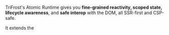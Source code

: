 TriFrost's Atomic Runtime gives you **fine-grained reactivity, scoped state, lifecycle awareness**, and **safe interop** with the DOM, all SSR-first and CSP-safe.

It extends the [<Script>](/docs/jsx-script-behavior) hydration model with a tiny (~8KB) runtime and per-node VMs.

The result? Island-level interactivity that composes, without client bundles.

> 💡 Read the blog: [How Atomic is TriFrost Atomic](/news/blog/how_atomic_is_trifrost_atomic)

---

### What Atomic adds
When you pass `atomic: true` to `createScript()`, every `<Script>` and their parent node gains:
- An isolated VM instance ID (`el.$uid`)
- Scoped pub/sub (`el.$publish`, `el.$subscribe`, ...)
- Reactive `data` proxy (`data.$watch`, `data.$set`, `data.$bind`)
- Lifecycle hooks (`el.$unmount`, `el.$mount`)
- Global store access (`$.storeSet`, `$.storeGet`, with reactive broadcasts)
- Access to the Atomic utils (`$.fire`, `$.on`, `$.fetch`, ...)
- Typed module access (`$.modal.open()`, `$.audio.play()`, ...) via the `Module(...)` factory + `createScript({modules})`

It's like a mini reactive runtime baked directly into your DOM tree.

---

### Runtime Footprint
When enabled:
- Adds **~8KB** static runtime (served once, cached forever)
- Injects **~100-200B** glue logic on a page with scripts

It’s faster, smaller, and safer than client frameworks.

---

### ✨ el Additions
With atomic enabled, each hydrated node (`el`) becomes a full VM host:
```tsx
<Script>{({el}) => {
  console.log(el.$uid);        // unique vm id
  el.$unmount = () => {};      // cleanup logic
  el.$publish('some:event');   // broadcast
  el.$subscribe('some:event', (val) => ...); // listen
}}</Script>
```

Each `el` now has:
- `el.$uid`: Deterministic ID
- `el.$unmount`: Called automatically when removed from DOM
- `el.$mount`: Called automatically once VM node has been instantiated
- `el.$subscribe(topic, fn)`: Method allowing you to subscribe to a topic on the pubsub relay
- `el.$subscribeOnce(topic, fn)`: Method allowing you to subscribe to a topic on the pubsub relay with automatic unsubscribe once triggered
- `el.$unsubscribe(topic)`: Method allowing you to unsubscribe from a specific topic on the pubsub relay
- `el.$publish(topic, data)`: Method allowing you to publish data to a specific topic on the pubsub relay
- Automatic integration with mutation observers and relay system
- `$.<module>`: Automatically injected when referenced in a `<Script>`, providing typed access to registered modules

> 💡 To register teardown logic for a dynamic element (e.g., created in a module), use `el.$unmount = () => { ... }`. This will automatically run when the element is removed from the DOM.

##### Scoped Pub/Sub Relay
Every atomic script runs inside an isolated VM that can **communicate across nodes** using scoped [pub/sub](https://en.wikipedia.org/wiki/Publish%E2%80%93subscribe_pattern) messages.
```tsx
<Script>{({el}) => {
  el.$subscribe('filters:open', (val) => console.log('opened?', val));
  el.$publish('filters:open', true);
}}</Script>
```

These relay messages are:
- Fully isolated per page render
- Strongly typed via global `AtomicRelay` interface
- Automatically cleaned up on unmount

**Relay Typing**:
Each component can extend the global `AtomicRelay` with its own available messages:
```tsx
type FilterEvents = {
  'filters:open': boolean;
}

declare global {
  interface AtomicRelay extends FilterEvents {}
}

function MyFilters () {
  return <div>
    ...
    <Script>{({el}) => {
      ...
      el.$subscribe('filters:open', (val) => {
        val.toFixed(); // ❌ Error (val is boolean)
      });
      ...
    }}</Script>
  </div>;
}
```

**Cross-Component Pub/Sub Example:**
```tsx
{/* Component A */}
type ModalEvents = {
  'modal:open': void;
  'modal:close': void;
}

declare global {
  interface AtomicRelay extends ModalEvents {}
}

<Script>
  {({el}) => {
    el.$subscribe('modal:open', () => {
      el.classList.add('show');
    });
  }}
</Script>

{/* Component B */}
<Script>
  {({el}) => {
    const btn = el.querySelector('button');
    btn?.addEventListener('click', () => {
      el.$publish('modal:open');
    });
  }}
</Script>
```
Here, `Component B` opens `Component A`, without needing props, context, or DOM queries. Both scripts remain colocated and isolated.

> 💡 Relay is broadcast-style — anyone can publish, and any other `<Script>` VM can listen.

**Want to target just a parent?**
Use `$.fire(el, type)` to dispatch a DOM event to just the parent.
```tsx
{/* Inside a child component */}
<Script>
  {({el, $}) => {
    $.fire(el, 'custom:action', {data: {foo: 123}});
  }}
</Script>

{/* Inside a wrapping component */}
<Script>
  {({el}) => {
    el.addEventListener('custom:action', (e) => {
      console.log('Child wants to do something:', e.detail);
    });
  }}
</Script>
```
Unlike relay, `$.fire(...)` walks the DOM tree either up (default) or down. Perfect for scoped signals without global subscriptions.

Combined with the global store (below) and `AtomicRelay/AtomicStore` typing (also below), this gives you safe reactive messaging across the page.

##### 🌐 Global Store
TriFrost Atomic includes a global reactive store:
- Write with `$.storeSet('key', value)`
- Read with `$.storeGet('key')`
- Listen with `el.$subscribe('$store:key', handler)`

This store is:
- Fully reactive
- Deeply typed (via `AtomicStore`)
- Automatically hydrated from localStorage

**Usage:**
```tsx
<Script>{({el, $}) => {
  $.storeSet('theme', 'dark', {persist: true});
  const theme = $.storeGet('theme'); // 'dark'

  el.$subscribe('$store:theme', (val) => {
    el.setAttribute('data-theme', val);
  });
}}</Script>
```

**Behavior:**
- Setting a key emits `$store:key` event
- Deleting a key emits `$store:key` with `undefined`
- Persisted keys auto-hydrate on load (prefixed via `$tfs:`)

**Persistence Example:**
```typescript
$.storeSet('locale', 'en', {persist: true});
```

Store changes **automatically emit relay events**:
```tsx
$.storeSet('locale', 'en');
// Will auto trigger: el.$subscribe('$store:locale', ...)
```

Store values are deeply typed:
```tsx
const theme = $.storeGet('theme'); // Type: 'light' | 'dark'
```

This provides lightweight global coordination with zero globals.

**Store and Relay Together:**
```tsx
{/* Somewhere in Component A */}
<Script>
  {({el}) => {
    el.$subscribe('$store:theme', (val) => {
      console.log('Theme changed:', val);
      el.setAttribute('data-theme', val);
    });
  }}
</Script>

{/* Somewhere else in Component B */}
type StoreData = {
  theme: 'dark' | 'light'
};

declare global {
  interface AtomicStore extends StoreData {}
}

<Script>
  {({$}) => {
    $.storeSet('theme', 'dark'); // triggers A's listener
  }}
</Script>
```

This demonstrates:
- How store changes act like global pub/sub
- That VMs can subscribe to store changes as if they were events

##### 🔐 Global Contracts: AtomicRelay & AtomicStore
TriFrost uses **global ambient interfaces** for all relay/store typing.

There are currently two of these **ambient interfaces** available:
- `AtomicRelay`: type contract for `$publish` and `$subscribe`
- `AtomicStore`: type contract for `$.storeGet`, `$.storeSet`, and `$.storeDel`

This means:
- No passing around and importing of Event or Store types
- No manual unions
- Autocomplete works everywhere

These interfaces are available globally inside every `<Script>` **block or registered Module**, with no need to import or union types manually.

Let’s say your `Game` component defines its own events and store shape. By extending the ambient interfaces below, these types become globally available to all `<Script>` **and Module instances**, no imports needed:
```ts
// types.ts or within your component file
type GameEvents = {
  'game:evt:boot': void;
  'game:evt:countdown': void;
};

type GameStore = {
  gameConfig: {
    music: 'on' | 'off';
    difficulty: 'beginner' | 'intermediate' | 'expert';
  };
};

declare global {
  interface AtomicRelay extends GameEvents {}
  interface AtomicStore extends GameStore {}
}
```

✅ Each component or module can **extend the global AtomicRelay and AtomicStore types**. These declarations become ambiently available inside all `<Script>` **blocks and registered Modules**. No imports needed.

```tsx
<Script data={{ evtStart: 'game:evt:boot' as keyof AtomicRelay }}>
  {({ el, data, $ }) => {
    el.$subscribe(data.evtStart, () => {
      const music = $.storeGet('gameConfig').music;
      el.$publish(music === 'on' ? 'audio:play' : 'audio:pause');
    });

    el.$publish('game:evt:countdown');
  }}
</Script>
```

You get:
- 🔒 Strong typing for all `$.store*` and `$publish/$subscribe` calls
- 🚫 No manual unions or generics required
- ⚡ Fully typed `keyof AtomicStore` and `keyof AtomicRelay` autocomplete in any script/module
- ✅ Zero runtime cost

> 🧠 **Why this matters**
> This reduces ceremony, avoids repetition, and ensures consistent typing across your entire atomic runtime. It keeps your relay/store contract global, type-safe, and frictionless.

> 💡 **Modular by Design  **
> Since every component can safely extend `AtomicRelay` or `AtomicStore`, event and store contracts stay colocated,  without requiring a central registry or union types.

---

### ⌚ Reactive data Proxy
When atomic is enabled, the `data` object that you pass to your `<Script>` instances is elevated and automatically upgraded into a reactive proxy:

```tsx
<Script data={{count: 1}}>{({data}) => {
  data.$watch('count', (val) => console.log('Count:', val));

  data.$set('count', 5); // reactive
}}</Script>
```

You can:
- Call `$set(path, value)` for granular updates, or pass a full object for deep merges, or pass a path and an object for leaf merges
- Use `$watch(path, handler)` to respond to changes. The handler receives `(newVal, oldVal)`
- Bind data to DOM with `$bind(path, selector)` or `$bind(path, selector, watcher)` to bind **and** watch in one line

- `$set(path, val)` or deep-merge objects with `$set(val)`
- `$watch(path, fn)` to subscribe to changes. The watcher fn has the following signature arguments `(newVal, oldVal)`
- `$bind(path, selector)` to two-way bind to inputs, or `$bind(path, selector, watcher)` to combine a bind and watch in a single line

Everything is:
- Deeply typed (with your own `data` shape)
- Scoped to the current node
- Automatically cleaned up on DOM removal

Example form binding + backend update:
```tsx
<form>
  <fieldset>
    <legend>Type</legend>
    <label><input type="radio" name="type" value="all" /> All</label>
    <label><input type="radio" name="type" value="blog" /> Blog</label>
    <label><input type="radio" name="type" value="release" /> Release</label>
  </fieldset>
  {/* We pass initial filter state to clientside */}
  <Script data={{filters: {type: 'all'}}}>
    {({data, $}) => {
      /* Two-way bind radios with data proxy */
      data.$bind('filters.type', 'input[name="type"]');

      /* Watch for changes and refetch news */
      data.$watch('filters', async () => {
        const res = await $.fetch<DocumentFragment>('/filter-news', {
          method: 'POST',
          body: data.filters
        });

        /* If all's good, replace our current news list with the content from the server */
        if (res.ok && res.content) {
          document.getElementById('news-list')?.replaceWith(res.content);
        }
      });
    }}
  </Script>
</form>
<div id="news-list">
  {/* Initial server-rendered content, replaced on filter changes */}
</div>
```

Reactive data is minimal, atomic, and DOM-aware by default, no extra setup needed.

---

### 🌐 Global Store
Atomic exposes a shared global store for cross-component coordination:
```tsx
<Script data={{locale:'nl'}}>{({$}) => {
  $.storeSet('locale', data.locale);
  console.log($.storeGet('locale')); // -> 'nl'
}}</Script>
```

But more importantly:
- The store **hydrates automatically** from `localStorage` on load (using the `$tfs:` prefix)
- `$.storeSet(key, value)` **broadcasts** a `$store:key` relay event
- Use `el.$subscribe('$store:locale', handler)` to listen reactively anywhere
- Pass `{ persist: true }` to `storeSet` to persist the value to `localStorage`
- `$.storeDel(key)` removes a key from memory **and** localStorage, **and** triggers a relay event
- The store is **fully typed** via your `createScript<..., ..., Store>()` signature
```tsx
<Script>{({el, $}) => {
  /* Listen to locale update */
  el.$subscribe('$store:locale', (locale) => {
    ...
  });
}}</Script>
```

Ideal for global state like themes, locales, onboarding flags, and other app-wide coordination.

---

### 🧩 Atomic Modules

When using `createModule(...)` and passing your modules into `createScript({modules})`, all `<Script>` blocks gain typed access to those modules via `$.<name>`.

For example:
```tsx
<Script>
  {({ el, $ }) => {
    $.modal.open({ frag: '/about' });
    $.audio.play('intro');
  }}
</Script>
```

Modules are:
- Declared server-side
- Registered at the script level (not global)
- Auto-delivered just-in-time — no bundlers, no dead code

> ✅ They only ship when referenced in a `<Script>`, keeping your payloads atomic and minimal.

##### How to Define a Module
Below is an example `Modal` module (as seen in [Atomic Arcade](https://arcade.trifrost.dev) with full source [here](https://github.com/trifrost-js/example-atomic-arcade/blob/main/src/components/modules/Modal.tsx)):
```typescript
// Modal.ts
import {Module} from '~/script';

export function Modal () {
  return Module({
    name: 'modal',
    mod: ({ $ }) => {
      let root: HTMLDivElement | null = null;

      function open(frag: DocumentFragment) {
        root = $.create('div', { children: [frag] });
        document.body.appendChild(root);
      }

      return {
        open: async ({frag}:{frag:string}) => {
          if (root) root.remove();
          const res = await $.fetch<DocumentFragment>(frag);
          if (res.ok && res.content) open(res.content);
        },
        close: () => { root?.remove(); root = null; },
      };
    },
  });
}
```

Then register it:
```typescript
// script.ts
import { createScript, createModule } from '@trifrost/core';
import { type Env } from './types';
import { css } from './css';
import { Modal } from './components/modules/Modal';

export const { Module } = createModule({css});

const config = {
  atomic: true,
  css,
  modules: {
    modal: Modal,
  },
} as const;

export const { Script, script } = createScript<typeof config, Env>(config);
```

Now inside any `<Script>`, you can reference `$.modal`, `$.audio`, etc., with full typing, no imports needed.

For a full example (include an `AudioPlayer` module) see [Atomic Arcade](https://github.com/trifrost-js/example-atomic-arcade), or play it [live](https://arcade.trifrost.dev).

---

### 🔧 Atomic $ Utilities
Atomic gives you access to the Atomic `$` utilities. A suite of safe, zero-dependency, DOM-native helpers.
```tsx
<Script>{({el, $}) => {
  $.on(el, 'click', () => console.log('clicked'));
  $.storeSet('theme', 'dark');
}}</Script>
```

##### Event utilities
- `$.fire(el, type, {data?, mode?})`: Fires a `CustomEvent` from the provided element. Defaults to bubbling upward.
- `$.on(el, type, handler)`: Adds an event listener and automatically cleans up on unmount/element remove.
- `$.once(el, type, handler)`: Adds a one-time event listener that **auto-cleans on first call**.

##### DOM utilities
- `$.blurActive()`: Removes focus from the currently active element
- `$.clear(el)`: Clears a dom node
- `$.create(tag, opts)`: Creates a new DOM element (uses `createElementNS` for known SVG tags, and infers the return type by tag)
- `$.cssVar(name)`: Retrieve the value of a css static variable registered with css.var (see [Style System](/docs/jsx-style-system))
- `$.cssTheme(name)`: Retrieve the value of a css theme variable registered with css.theme (see [Style System](/docs/jsx-style-system))
- `$.query(el, selector)`: Scoped querySelector. (with type inference for common selectors)
- `$.queryAll(el, selector)`: Scoped querySelectorAll with **array** result. (with type inference for common selectors)
- `$.timedAttr(el, attr, opts)`: Sets an attribute on `el` and removes it after `opts.duration` (optional `after` callback)
- `$.timedClass(el, className, opts)`: Adds a class to `el` and removes it after `opts.duration` (optional `after` callback)

##### Global Store access
- `$.storeGet(key)`: Get a value from the global kv store.
- `$.storeSet(key, value, opts?:{persist:boolean})`: Set a value in the global kv store and optionally persists to local storage.
- `$.storeDel(key)`: Deletes a value from global kv store and local storage.

##### Miscellaneous
- `$.debounce(fn, delay)`: Debounced function wrapper.
- `$.eq(a, b)`: Structural equality check.
- `$.fetch(...)`: Smart wrapper around fetch with automatic body serialization and content parsing.
- `$.goto(...)`: Navigation helper to navigate to a specific url
- `$.isArr`: Verify a provided value is an array (**type guarded**)
- `$.isBool`: Verify a provided value is a boolean (**type guarded**)
- `$.isDate`: Verify a provided value is a **valid** Date instance (**type guarded**)
- `$.isFn`: Verify a provided value is a function (**type guarded**)
- `$.isInt`: Verify a provided value is an integer (**type guarded**)
- `$.isNum`: Verify a provided value is a finite number (**type guarded**)
- `$.isObj`: Verify a provided value is a plain object (**type guarded**)
- `$.isStr`: Verify a provided value is a string (**type guarded**)
- `$.isTouch`: Boolean getter which returns `true` if the device has touch capabilities and `false` if it doesnt
- `$.sleep(ms)`: Resolves after the specified delay.
- `$.uid()`: Generates a random id.

##### Notes on $.goto
`$.goto` is a high-level navigation helper for declarative and ergonomic client-side routing with built-in handling for query merging, blank tab opening, and replace-mode navigation.

Examples:
```typescript
$.goto("/dashboard");
// → Navigates to: /dashboard
```
```typescript
$.goto("/login", "replace");
// → Replaces current history entry with /login
```
```typescript
$.goto("https://external.site", "blank");
// → Opens https://external.site in a new tab
```
```typescript
// Current url: https://app.local/settings?page=2&theme=dark

$.goto("/account", "query");
// → Navigates to: /account?page=2&theme=dark

$.goto("/search?q=test", "query");
// → Navigates to: /search?q=test&page=2&theme=dark

$.goto("/search?q=test&page=3", "query");
// → Navigates to: /search?q=test&page=3&theme=dark

$.goto("/profile", {
  replace: true,
  includeQuery: true
});
// → Replaces history with: /profile?page=2&theme=dark
```

##### Notes on $.fetch
- Automatically parses JSON, HTML, text, blobs, etc. based on the response `Content-Type`.
- Supports **timeout**: auto-aborts request after X milliseconds (internally uses AbortController)
- Supports **credentials**: Sent as `include` by default to support cookies/session auth.
- Returns
```typescript
{
  content: T | null;
  status: number;
  ok: boolean; /* True for http 2xx */
  headers: Headers;
  raw: Response | null;
}
```
- Graceful fallback: On unexpected content types or parse failures, `content` falls back to `null`.
- Safe defaults: Automatically serializes JSON payloads and sets headers unless `FormData` is used
- Auto-converts HTML response to a DocumentFragment for insertion ease
- Auto-converts Binary response to a Blob

---

### Examples
##### Event Handling + Store Access
```tsx
<Script data={{user: {name: 'Anna'}}}>
  {(el, data, $) => {
    const btn = $.query(el, 'button')!;
    const msg = $.query(el, 'p')!;

    $.on(btn, 'click', () => {
      const token = $.storeGet('auth.token');
      msg.textContent = token ? 'Authenticated ✅' : 'No Token ❌';

      $.fire(el, 'user:click', {data: {name: data.user.name}});
    });

    $.once(el, 'user:click', e => {
      console.log('Clicked once:', e.detail);
    });
  }}
</Script>
```

##### Debounced watch + Sleep
```tsx
<Script data={{search: ''}}>
  {(el, data, $) => {
    const resultBox = $.query(el, '.results')!;

    data.$bind('search', 'input[name="search"]');

    data.$watch('search', $.debounce(async (term) => {
      if (!term || term.length < 3) {
        resultBox.textContent = 'Enter at least 3 characters...';
        return;
      }

      resultBox.textContent = 'Searching...';
      await $.sleep(500); // simulate async

      // Fake result
      resultBox.textContent = term.toUpperCase();
    }, 300));
  }}
</Script>
```

##### Fetch and Inject
```tsx
<div>
  <button>Load Content</button>
  <section></section>
  <Script>{(el, data, $) => {
    const btn = $.query(el, 'button')!;
    const section = $.query(el, 'section')!;

    $.on(btn, 'click', async () => {
      const {status, content} = await $.fetch<DocumentFragment>('/snippet.html');
      if (status === 200 && content) {
        section.replaceChildren(content);
      }
    });
  }}</Script>
</div>
```

##### POST JSON Payload
```tsx
<Script>{async (el, data, $) => {
  const {status, content} = await $.fetch<{userId: string}>('/api/create-user', {
    method: 'POST',
    body: {name: 'Alice', age: 30}
  });

  if (status === 201) {
    console.log('Created user:', content);
  }
}}</Script>
```

##### Blob Fetch (eg: download)
```tsx
<Script>
  {async (el, data, $) => {
    const {status, content} = await $.fetch<Blob>('/download/file.zip');
    if (status === 200 && content) {
      const url = URL.createObjectURL(content);
      window.open(url, '_blank');
    }
  }}
</Script>
```

##### Timeout Fetch
```tsx
const res = await $.fetch('/api/heavy', { timeout: 3000 });
if (!res.ok) console.error('Request timed out or failed');
```

---

### Best Practices
- ✅ Define your `Script` and `Module` factories once (via `createScript()` and `createModule()`), and share them across your app
- ✅ Use `atomic: true` if you need reactivity, scoped lifecycle, pub/sub, or interactivity
- ✅ Pass modules into `createScript({modules})` to enable `$.<name>` just-in-time delivery
- ✅ Keep global logic in Modules (`Module(...)`), and local logic colocated in `<Script>`
- ✅ Prefer `data.$watch(...)` and `data.$bind(...)` over manual DOM tracking
- ✅ Use the `$` utils for everything from event listeners to element creation (`$.on`, `$.create`, `$.fire`, etc.)
- ✅ Define your event and store contracts using `AtomicRelay` and `AtomicStore` interfaces for full global typing
- ✅ Keep behavior colocated with markup, every `<Script>` is a reactive, isolated, fragment-safe unit
- ✅ Design modules like services: reusable, lazy, stateless, and DOM-aware
- ✅ Clean up logic with `el.$unmount`
- ❌ Don’t manually import your modules client-side, use the `$.<module>` interface
- ❌ Don’t mutate DOM outside the Atomic runtime, use `$` helpers to stay reactive

---

### TLDR
- `createScript({atomic: true})` enables fine-grained reactivity with lifecycle, pub/sub, data proxying, and more
- `<Script>` blocks become **per-node reactive VMs**, isolated, hydrated, CSP-safe
- Define global service-based logic using `Module(...)` and pass them to `createScript({modules})`
- Access registered modules inside `<Script>` via `$.<module>`, zero import, fully typed
- Modules are delivered **just-in-time**, only when referenced
- Global pub/sub via `el.$publish`, `el.$subscribe`, typed with `AtomicRelay`
- Global reactive store via `$.storeSet`, `$.storeGet`, typed with `AtomicStore`
- `$.fetch`, `$.fire`, `$.on`, `$.debounce`, a full DOM-native toolkit included
- No bundling, no hydration wrappers, everything SSR-first and fragment-ready

🚀 It's the power of a reactive runtime, delivered one fragment at a time.

---

### Atomic Arcade 🎮
Want to see TriFrost Atomic in action? Check out [Atomic Arcade](https://arcade.trifrost.dev), a fully interactive, zero-bundle gaming experience running entirely on Cloudflare Workers.

Built with **TriFrost Atomic**, the arcade showcases three classic games:
- **Tetris**: With keyboard controls, dynamic theming, fragment-based rendering and canvas control.
- **Breakout**: Featuring DOM-driven canvas control and some nice bouncy effects.
- **Snake**: With fast-paced reactivity and SSR-based food fragments.

Everything is powered by Atomic `<Script>` components and global Module-based services. Ambiently typed via `AtomicRelay` and `AtomicStore`, no client bundles, no hydration ceremony.

> 💾 View the source: [github.com/trifrost-js/example-atomic-arcade](https://github.com/trifrost-js/example-atomic-arcade)

Atomic Arcade is a perfect reference for building **modular, interactive islands** using TriFrost’s reactivity, lifecycle hooks, and global typing model, all in a worker-optimized footprint.

---

### Next Steps
Ready to learn more?
- Need a refresher on [JSX Basics](/docs/jsx-basics)?
- Take a technical dive into [JSX Fragments](/docs/jsx-fragments)?
- Script your first interactive component with [createScript](/docs/jsx-script-behavior)
- Or explore [styling with createCss](/docs/jsx-style-system)
